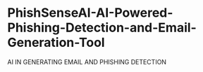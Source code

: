 # PhishSenseAI-AI-Powered-Phishing-Detection-and-Email-Generation-Tool
AI IN GENERATING EMAIL AND PHISHING DETECTION
